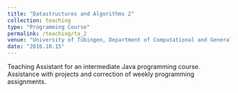 ```yaml
---
title: "Datastructures and Algorithms 2"
collection: teaching
type: "Programming Course"
permalink: /teaching/ta_2
venue: "University of Tübingen, Department of Computational and General Linguistics"
date: "2016.10.15"
---
```

Teaching Assistant for an intermediate Java programming course.
Assistance with projects and correction of weekly programming assignments.
